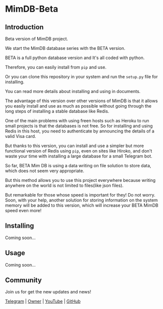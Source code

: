 # MimDB-Beta

## Introduction

Beta version of MimDB project.

We start the MimDB database series with the BETA version.

BETA  is a full python database version and It's all coded with python.

Therefore, you can easily install from `pip` and use.

Or you can clone this repository in your system and run the `setup.py` file for installing.

You can read more details about installing and using in documents.

The advantage of this version over other versions of MimDB is that it allows you easily install and use as much as possible without going through the long steps of installing a stable database like Redis.

One of the main problems with using freen hosts such as Heroku to run small projects is that the databases is not free. So for installing and using Redis in this host, you need to authenticate by announcing the details of a valid Visa card.

But thanks to this version, you can install and use a simpler but more functional version of Redis using `pip`, even on sites like Hiroko, and don't waste your time with installing a large database for a small Telegram bot.

So far, BETA Mim DB is using a data writing on file solution to store data, which does not seem very appropriate.

But this method allows you to use this project everywhere because writing anywhere on the world is not limited to files(like json files).

But remarkable for those whose speed is important for they! Do not worry. Soon, with your help, another solution for storing information on the system memory will be added to this version, which will increase your BETA MimDB speed even more!

## Installing

Coming soon...

## Usage

Coming soon...

## Community

Join us for get the new updates and news!

[Telegram](https://t.me/MimProjects) |
[Owner](https://t.me/MstafaMim04) |
[YouTube](https://) |
[GitHub](https://github.com/MostafaMim04/MimDB-Beta)
